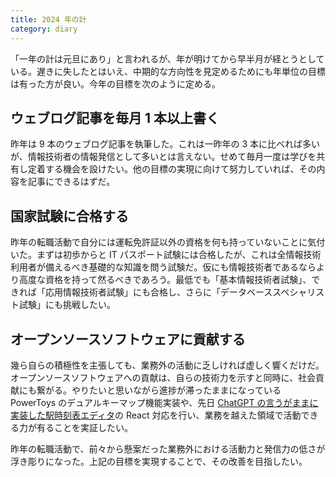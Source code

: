 ```yaml
---
title: 2024 年の計
category: diary
---
```


「一年の計は元旦にあり」と言われるが、年が明けてから早半月が経とうとしている。遅きに失したとはいえ、中期的な方向性を見定めるためにも年単位の目標は有った方が良い。今年の目標を次のように定める。

## ウェブログ記事を毎月 1 本以上書く

昨年は 9 本のウェブログ記事を執筆した。これは一昨年の 3 本に比べれば多いが、情報技術者の情報発信として多いとは言えない。せめて毎月一度は学びを共有し定着する機会を設けたい。他の目標の実現に向けて努力していれば、その内容を記事にできるはずだ。

## 国家試験に合格する

昨年の転職活動で自分には運転免許証以外の資格を何も持っていないことに気付いた。まずは初歩からと IT パスポート試験には合格したが、これは全情報技術利用者が備えるべき基礎的な知識を問う試験だ。仮にも情報技術者であるならより高度な資格を持って然るべきであろう。最低でも「基本情報技術者試験」、できれば「応用情報技術者試験」にも合格し、さらに「データベーススペシャリスト試験」にも挑戦したい。

## オープンソースソフトウェアに貢献する

幾ら自らの積極性を主張しても、業務外の活動に乏しければ虚しく響くだけだ。オープンソースソフトウェアへの貢献は、自らの技術力を示すと同時に、社会貢献にも繋がる。やりたいと思いながら進捗が滞ったままになっている PowerToys のデュアルキーマップ機能実装や、先日 [ChatGPT の言うがままに実装した駅時刻表エディタ](https://masaru-iritani.github.io/diary/2023/12/24/program-as-chatgpt-says.html)の React 対応を行い、業務を越えた領域で活動できる力が有ることを実証したい。

昨年の転職活動で、前々から懸案だった業務外における活動力と発信力の低さが浮き彫りになった。上記の目標を実現することで、その改善を目指したい。